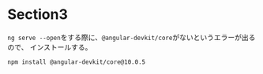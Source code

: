 # Section3

`ng serve --open`をする際に、`@angular-devkit/core`がないというエラーが出るので、
インストールする。

```bash
npm install @angular-devkit/core@10.0.5
```
